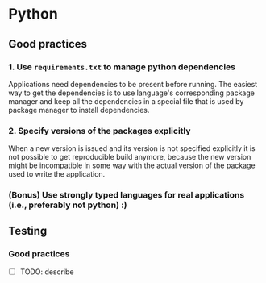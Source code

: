 # Python

## Good practices

### 1. Use `requirements.txt` to manage python dependencies

Applications need dependencies to be present before running. The easiest way to get the dependencies is to use language's corresponding package manager and keep all the dependencies in a special file that is used by package manager to install dependencies.

### 2. Specify versions of the packages explicitly

When a new version is issued and its version is not specified explicitly it is not possible to get reproducible build anymore, because the new version might be incompatible in some way with the actual version of the package used to write the application.

### (Bonus) Use strongly typed languages for real applications (i.e., preferably not python) :)

## Testing

### Good practices

- [ ] TODO: describe
